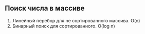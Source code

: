 ## Поиск числа в массиве
1. Линейный перебор для не сортированного массива. O(n)
2. Бинарный поиск для сортированного. O(log n)
